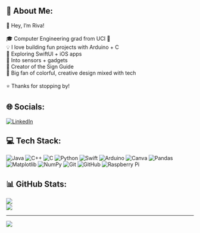 ## 💫 About Me:
👋 Hey, I’m Riva!  <br><br>🎓 Computer Engineering grad from UCI 🐜  <br>💡 I love building fun projects with Arduino + C<br>📱 Exploring SwiftUI + iOS apps  <br>📡 Into sensors + gadgets <br>🧤 Creator of the Sign Guide  <br>🌸 Big fan of colorful, creative design mixed with tech  <br><br>⭐️ Thanks for stopping by!


## 🌐 Socials:
[![LinkedIn](https://img.shields.io/badge/LinkedIn-%230077B5.svg?logo=linkedin&logoColor=white)](https://linkedin.com/in/rivahanoun) 

## 💻 Tech Stack:
![Java](https://img.shields.io/badge/java-%23ED8B00.svg?style=for-the-badge&logo=openjdk&logoColor=white) ![C++](https://img.shields.io/badge/c++-%2300599C.svg?style=for-the-badge&logo=c%2B%2B&logoColor=white) ![C](https://img.shields.io/badge/c-%2300599C.svg?style=for-the-badge&logo=c&logoColor=white) ![Python](https://img.shields.io/badge/python-3670A0?style=for-the-badge&logo=python&logoColor=ffdd54) ![Swift](https://img.shields.io/badge/swift-F54A2A?style=for-the-badge&logo=swift&logoColor=white) ![Arduino](https://img.shields.io/badge/-Arduino-00979D?style=for-the-badge&logo=Arduino&logoColor=white) ![Canva](https://img.shields.io/badge/Canva-%2300C4CC.svg?style=for-the-badge&logo=Canva&logoColor=white) ![Pandas](https://img.shields.io/badge/pandas-%23150458.svg?style=for-the-badge&logo=pandas&logoColor=white) ![Matplotlib](https://img.shields.io/badge/Matplotlib-%23ffffff.svg?style=for-the-badge&logo=Matplotlib&logoColor=black) ![NumPy](https://img.shields.io/badge/numpy-%23013243.svg?style=for-the-badge&logo=numpy&logoColor=white) ![Git](https://img.shields.io/badge/git-%23F05033.svg?style=for-the-badge&logo=git&logoColor=white) ![GitHub](https://img.shields.io/badge/github-%23121011.svg?style=for-the-badge&logo=github&logoColor=white) ![Raspberry Pi](https://img.shields.io/badge/-Raspberry_Pi-C51A4A?style=for-the-badge&logo=Raspberry-Pi)
## 📊 GitHub Stats:
![](https://github-readme-stats.vercel.app/api/top-langs/?username=RivaHanoun&theme=onedark&hide_border=false&include_all_commits=false&count_private=false&layout=compact) <br>
![](https://nirzak-streak-stats.vercel.app/?user=RivaHanoun&theme=onedark&hide_border=false)

---
[![](https://visitcount.itsvg.in/api?id=RivaHanoun&icon=0&color=0)](https://visitcount.itsvg.in)

<!-- Proudly created with GPRM ( https://gprm.itsvg.in ) -->
